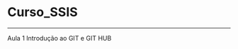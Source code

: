 # Curso_SSIS

-----------------------------------------------------------
Aula 1 Introdução ao GIT e GIT HUB
